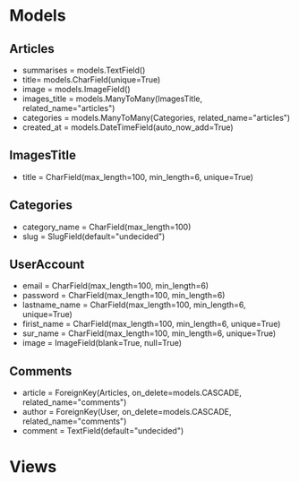 # Models

## Articles

- summarises = models.TextField()
- title= models.CharField(unique=True)
- image = models.ImageField()
- images_title = models.ManyToMany(ImagesTitle, related_name="articles")
- categories = models.ManyToMany(Categories, related_name="articles")
- created_at = models.DateTimeField(auto_now_add=True)

## ImagesTitle

- title = CharField(max_length=100, min_length=6, unique=True)

## Categories

- category_name = CharField(max_length=100)
- slug = SlugField(default="undecided")

## UserAccount

- email = CharField(max_length=100, min_length=6)
- password = CharField(max_length=100, min_length=6)
- lastname_name = CharField(max_length=100, min_length=6, unique=True)
- firist_name = CharField(max_length=100, min_length=6, unique=True)
- sur_name = CharField(max_length=100, min_length=6, unique=True)
- image = ImageField(blank=True, null=True)

## Comments

- article = ForeignKey(Articles, on_delete=models.CASCADE, related_name="comments")
- author = ForeignKey(User, on_delete=models.CASCADE, related_name="comments")
- comment = TextField(default="undecided")

# Views
